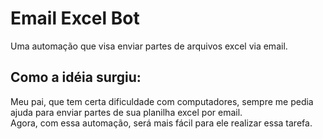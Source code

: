 # Email Excel Bot
<p>Uma automação que visa enviar partes de arquivos excel via email.</p>

## Como a idéia surgiu:
<p>Meu pai, que tem certa dificuldade com computadores, sempre me pedia ajuda para enviar partes de sua planilha excel por email.
  <br> Agora, com essa automação, será mais fácil para ele realizar essa tarefa.</p>
